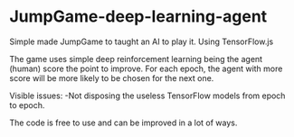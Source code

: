# JumpGame-deep-learning-agent
Simple made JumpGame to taught an AI to play it. Using TensorFlow.js

The game uses simple deep reinforcement learning being the agent (human) score the point to improve. For each epoch, the agent with more score will be more likely to be chosen for the next one.

Visible issues:
-Not disposing the useless TensorFlow models from epoch to epoch.

The code is free to use and can be improved in a lot of ways.
